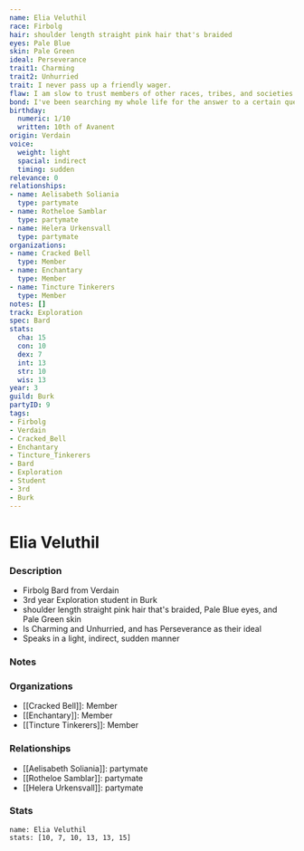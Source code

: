 ```yaml
---
name: Elia Veluthil
race: Firbolg
hair: shoulder length straight pink hair that's braided
eyes: Pale Blue
skin: Pale Green
ideal: Perseverance
trait1: Charming
trait2: Unhurried
trait: I never pass up a friendly wager.
flaw: I am slow to trust members of other races, tribes, and societies.
bond: I've been searching my whole life for the answer to a certain question.
birthday:
  numeric: 1/10
  written: 10th of Avanent
origin: Verdain
voice:
  weight: light
  spacial: indirect
  timing: sudden
relevance: 0
relationships:
- name: Aelisabeth Soliania
  type: partymate
- name: Rotheloe Samblar
  type: partymate
- name: Helera Urkensvall
  type: partymate
organizations:
- name: Cracked Bell
  type: Member
- name: Enchantary
  type: Member
- name: Tincture Tinkerers
  type: Member
notes: []
track: Exploration
spec: Bard
stats:
  cha: 15
  con: 10
  dex: 7
  int: 13
  str: 10
  wis: 13
year: 3
guild: Burk
partyID: 9
tags:
- Firbolg
- Verdain
- Cracked_Bell
- Enchantary
- Tincture_Tinkerers
- Bard
- Exploration
- Student
- 3rd
- Burk
---
```

# Elia Veluthil
### Description
- Firbolg Bard from Verdain
- 3rd year Exploration student in Burk
- shoulder length straight pink hair that's braided, Pale Blue eyes, and Pale Green skin
- Is Charming and Unhurried, and has Perseverance as their ideal
- Speaks in a light, indirect, sudden manner

### Notes

### Organizations
- [[Cracked Bell]]: Member
- [[Enchantary]]: Member
- [[Tincture Tinkerers]]: Member

### Relationships
- [[Aelisabeth Soliania]]: partymate
- [[Rotheloe Samblar]]: partymate
- [[Helera Urkensvall]]: partymate

### Stats
```statblock
name: Elia Veluthil
stats: [10, 7, 10, 13, 13, 15]
```